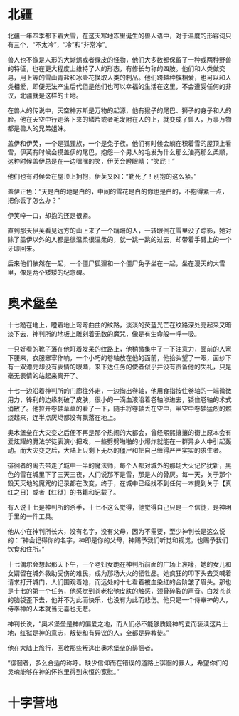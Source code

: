 # 北疆

北疆一年四季都下着大雪，在这天寒地冻里诞生的兽人语中，对于温度的形容词只有三个，“不太冷”，“冷”和“非常冷”。

兽人也不像是人形的大蜥蜴或者绿皮的怪物，他们大多数都保留了一种或两种野兽的特征，也在更大程度上维持了人的形态，有修长匀称的四肢。他们和人类做交易，用上等的雪山青盐和冰壶花换取人类的制品。他们跨越种族相爱，也可以和人类相爱，即便无法产生后代但是他们也可以幸福的生活在这里，不会遭受任何的非议，北疆就是这样的土地。

在兽人的传说中，天空神苏斯是万物的起源，他有猴子的尾巴、狮子的身子和人的脸。他在天空中行走落下来的鳞片或者毛发附在人的上，就变成了兽人，万事万物都是兽人的兄弟姐妹。

盖伊和伊芙，一个是狐狸族，一个是兔子族。他们有时候会躺在积着雪的屋顶上看雪，伊芙有时候会摸盖伊的尾巴，抱怨一个男人的毛发为什么那么油亮那么柔顺，这种时候盖伊总是在一边嘿嘿的笑，伊芙会瞪眼睛：“笑屁！”

他们也有时候会在屋顶上拥抱，伊芙又凶：“勒死了！别抱的这么紧。”

盖伊正色：“天是白的地是白的，中间的雪花是白的你也是白的，不抱得紧一点，把你丢了怎么办？”

伊芙啐一口，却抱的还是很紧。

直到那天伊芙看见远方的山上来了一个蹒跚的人，一转眼倒在雪里没了踪影，她对除了盖伊以外的人都是很温柔很温柔的，就一跳一跳的过去，却带着手臂上的一个牙印回来。

后来他们依然在一起，一个僵尸狐狸和一个僵尸兔子坐在一起，坐在漫天的大雪里，像是两个矮矮的纪念碑。

# 奥术堡垒

十七跪在地上，瞪着地上弯弯曲曲的纹路，淡淡的荧蓝光芒在纹路深处亮起来又暗淡下去，神判所的地板上雕刻着无数的魔咒，像是有生命般一呼一吸。

一只好看的靴子落在他盯着发呆的纹路上，他稍微集中了一下注意力，面前的人弯下腰来，衣服窸窣作响，一个小巧的卷轴放在他的面前，他抬头望了一眼，面纱下有一双漂亮却没有表情的眼睛，来下达任务的使者似乎并没有责备他的失礼，只是毫无表情的站起来离开了。

十七一边沿着神判所的门廊往外走，一边掏出卷轴，他用食指按住卷轴的一端微微用力，锋利的边缘刺破了皮肤，很小的一滴血液沿着卷轴渗进去，锁住卷轴的术式消散了。他拉开卷轴草草的看了一下，随手将卷轴丢在空中，半空中卷轴猛烈的燃烧起来，连半点灰烬都没有飘落在地上。

奥术堡垒在大灾变之后便不再是那个热闹的大都会，曾经熙熙攘攘的街上原本会有爱炫耀的魔法学徒表演小把戏，一些劈劈啪啪的小爆炸就能在一群异乡人中引起轰动。而大灾变之后，大陆上只剩下无尽的僵尸和把自己缠得严严实实的求生者。

徘徊者的离去带走了城中一半的魔法师，每个人都对城外的那场大火记忆犹新，黑色的雪在城里下了三天三夜，人们说那不是雪，那是人的骨灰。每一天，关于那个毁天灭地的魔咒的记录都在改变，终于，在城中已经找不到任何一本提到关于【真红之日】或者【红狱】的书籍和记载了。

有人说十七是神判所的杀手，十七不这么觉得，他觉得自己只是一个信徒，是神明手里的一件工具。

他从小在神判所长大，没有名字，没有父母，因为不需要，至少神判长是这么说的：“神会记得你的名字，神即是你的父母，神赐予我们听觉和视觉，也赐予我们饮食和住所。”

十七偶尔会想起那天下午，一个老妇女跪在神判所前面的广场上哀嚎，她的女儿和女婿留在城外救助受伤的难民，成为那场大火的牺牲品。她疯狂的叩下头去哭喊着请求打开城门，人们围观着她，而远处的十七看着被血染红的台阶皱了眉头。那也是十七的第一个任务，他感觉到苍老松弛皮肤的触感，颈骨碎裂的声音。白发苍苍的脑袋歪下去，他并不为此而快乐，也没有为此而悲伤。他只是一个侍奉神的人，侍奉神的人本就当无喜也无悲。

神判长说，“奥术堡垒是神的偏爱之地，而人们必不能够质疑神的爱而亵渎这片土地，红狱是神的意志，叛徒和有异议的人，全都是异教徒。”

他在大陆上旅行，回收那些叛逃出奥术堡垒的徘徊者。

“徘徊者，多么合适的称呼。缺少信仰而在错误的道路上徘徊的罪人，希望你们的灵魂能够在神的怀抱里得到永恒的宽慰。”

# 十字营地


